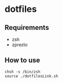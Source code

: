 # dotfiles

## Requirements

- zsh
- zprezto

## How to use

```console
chsh -s /bin/zsh
source ./dotfilesLink.sh
```
